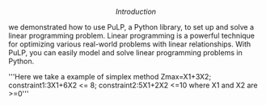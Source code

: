 $$Introduction$$

we demonstrated how to use PuLP, a Python library, to set
up and solve a linear programming problem.
Linear programming is a powerful technique for optimizing various real-world
problems with linear relationships.
With PuLP, you can easily model and solve linear programming problems in
Python.

 '''Here we take a example of simplex method
   Zmax=X1+3X2;
   constraint1:3X1+6X2 <= 8;
   constraint2:5X1+2X2 <=10
   where X1 and X2 are >=0'''
